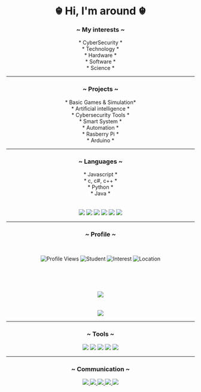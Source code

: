 <h1 align="center">☬ Hi, I'm around ☬</h1>
<h3 align="center">~ My interests ~</h3>
<p align="center">
    * CyberSecurity *<br>
    * Technology *<br>
    * Hardware *<br>
    * Software *<br>
    * Science *
</p>

---

<h3 align="center">~ Projects ~</h3>
<p align="center">
    * Basic Games & Simulation*<br>
    * Artificial intelligence *<br>
    * Cybersecurity Tools *<br>
    * Smart System *<br>
    * Automation *<br>
    * Rasberry Pi *<br>
    * Arduino *<br>
</p>

---

<h3 align="center">~ Languages ~</h3>
<p align="center">
    * Javascript *<br>
    * c, c#, c++ *<br>
    * Python *<br>
    * Java *<br><br><br>
    <img src="https://img.shields.io/badge/Javascript-ES16-blue" />
    <img src="https://img.shields.io/badge/C-C23-blue" />
    <img src="https://img.shields.io/badge/C%23-C%2312-blue" />
    <img src="https://img.shields.io/badge/C++-C++23-blue" />
    <img src="https://img.shields.io/badge/Python-3.10-blue" />
    <img src="https://img.shields.io/badge/Java-SE24-blue" />
</p>

---

<h3 align="center">~ Profile ~</h3><br>

<p align="center">
  <img src="https://komarev.com/ghpvc/?username=Xploins69" alt="Profile Views" />
  <img src="https://img.shields.io/badge/Student-Automation-blue" alt="Student" />
  <img src="https://img.shields.io/badge/Interest-Software-green" alt="Interest" />
  <img src="https://img.shields.io/badge/From-Türkiye-red" alt="Location" />
</p>
<br><br><br>

<p align="center">
  <img src="https://github-readme-stats.vercel.app/api?username=Xploins69&show_icons=true&theme=onedark" /><br><br><br>

   <img src="https://github-readme-stats.vercel.app/api/top-langs/?username=Xploins69" />
</p>




---



<h3 align="center">~ Tools ~</h3>
<p align="center">
  <img src="https://img.shields.io/badge/Python-black?style=for-the-badge&logo=python&logoColor=yellow" />
  <img src="https://img.shields.io/badge/Arduino-blue?style=for-the-badge&logo=arduino&logoColor=white" />
  <img src="https://img.shields.io/badge/Raspberry%20Pi-maroon?style=for-the-badge&logo=raspberrypi&logoColor=white" />
  <img src="https://img.shields.io/badge/Linux-gray?style=for-the-badge&logo=linux&logoColor=white" />
  <img src="https://img.shields.io/badge/VSCode-007ACC?style=for-the-badge&logo=visualstudiocode&logoColor=white" />
</p>

---

<h3 align="center">~ Communication ~</h3>
<p align="center">
  <a href="https://t.me/Raven_Here" target="_blank">
  <img src="https://img.shields.io/badge/Telegram-2CA5E0?logo=telegram&logoColor=white" />
  </a>
  <a href="https://instagram.com/rmz.cebe" target="_blank">
    <img src="https://img.shields.io/badge/Instagram-E4405F?logo=instagram&logoColor=white" />
  </a>
  <a href="mailto:RavenisThere@proton.me" target="_blank">
    <img src="https://img.shields.io/badge/Eposta-ProtonMail-8B89CC?logo=protonmail&logoColor=white" />
  </a>
  <a href="https://discord.gg/EBpMnrK7" target="_blank">
    <img src="https://img.shields.io/badge/Discord-5865F2?logo=discord&logoColor=white" />
  </a>
  <a href="#">
    <img src="https://img.shields.io/badge/Discord-.xwater-5865F2?logo=discord&logoColor=white" />
  </a>


</p>




 

<!---
Xploins69/Xploins69 is a ✨ special ✨ repository because its `README.md` (this file) appears on your GitHub profile.
You can click the Preview link to take a look at your changes.
--->
